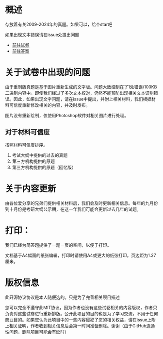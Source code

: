 # 概述
存放着有关2009-2024年的真题。如果可以，给个star吧

如果出现文本错误请在issue处提出问题
- [前往试卷](./papers-rebuild)
- [前往答案](./answers)

# 关于试卷中出现的问题
由于重制版真题是基于图片重新生成的文字版。问题大致控制在了1处错误/100KB二进制内容中。即使我们经过了多次文本校对，仍然不能预防出现相关文本识别错误。因此，如果出现文字问题，请在issue中提出，并附上相关材料，我们根据材料可信度重新修改相关的内容，并及时发布。

图片没有重新绘制，仅使用Photoshop软件对相关图片进行处理。

## 对于材料可信度
按照材料可信度排序。
1. 考试大纲中提供的过去的真题
2. 第三方机构提供的原题
3. 第三方机构提供的原题（回忆版）

# 关于内容更新
由各位爱分享的兄弟们提供相关材料后，我们会及时更新相关信息。每年的九月份到十月份是考研大纲公示期，在这一年我们可能会更新过去几年的试题。

# 打印：
我们已经为简答题提供了一题一页的空间，以便于打印。

文档基于A4幅面的纸张编辑，打印时请使用A4或更大的纸张打印。页边距为1.27厘米。

# 版权信息
此开源协议协议是本人随便选的。只是为了完善相关项目描述

您可以完全不遵守此MIT协议，因为作者也没有这些试卷相关的内容版权，作者只负责对这些试卷进行重新排版。公开此项目的目的也是为了学习交流，不用于任何商业目的。如果您认为此项目中的一些内容侵犯了您的相关权益，请在issue上附上相关证明，作者收到相关信息后会第一时间准备删除。谢谢（由于GitHub连通性问题，删除项目可能会有延时）